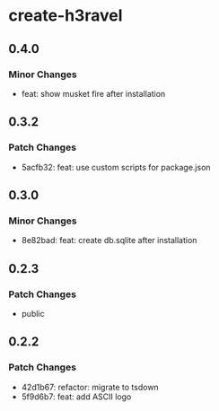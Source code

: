 # create-h3ravel

## 0.4.0

### Minor Changes

- feat: show musket fire after installation

## 0.3.2

### Patch Changes

- 5acfb32: feat: use custom scripts for package.json

## 0.3.0

### Minor Changes

- 8e82bad: feat: create db.sqlite after installation

## 0.2.3

### Patch Changes

- public

## 0.2.2

### Patch Changes

- 42d1b67: refactor: migrate to tsdown
- 5f9d6b7: feat: add ASCII logo
